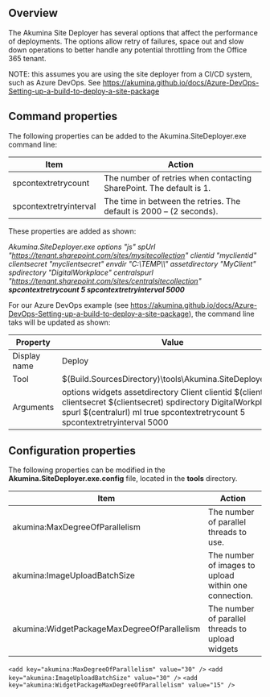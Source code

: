 ## Overview
The Akumina Site Deployer has several options that affect the performance of deployments. The options allow retry of failures, space out and slow down operations to better handle any potential throttling from the Office 365 tenant.

NOTE: this assumes you are using the site deployer from a CI/CD system, such as Azure DevOps. See https://akumina.github.io/docs/Azure-DevOps-Setting-up-a-build-to-deploy-a-site-package

## Command properties
The following properties can be added to the Akumina.SiteDeployer.exe command line:

| Item | Action |
| -- | -- |
| spcontextretrycount | The number of retries when contacting SharePoint. The default is 1. |
| spcontextretryinterval | The time in between the retries. The default is 2000 – (2 seconds). |

These properties are added as shown:

_Akumina.SiteDeployer.exe options "js" spUrl "https://tenant.sharepoint.com/sites/mysitecollection" clientid "myclientid" clientsecret "myclientsecret" envdir "C:\TEMP\\\\" assetdirectory "MyClient" spdirectory "DigitalWorkplace" centralspurl "https://tenant.sharepoint.com/sites/centralsitecollection" **spcontextretrycount  5 spcontextretryinterval 5000**_

For our Azure DevOps example (see https://akumina.github.io/docs/Azure-DevOps-Setting-up-a-build-to-deploy-a-site-package), the command line taks will be updated as shown:

| Property | Value |
| ------------- |---------------------|
| Display name | Deploy |
| Tool | $(Build.SourcesDirectory)\tools\Akumina.SiteDeployer.exe |
| Arguments | options widgets assetdirectory Client clientid $(clientid) clientsecret $(clientsecret) spdirectory DigitalWorkplace spurl $(centralurl) ml true spcontextretrycount  5 spcontextretryinterval 5000 |

## Configuration properties
The following properties can be modified in the **Akumina.SiteDeployer.exe.config** file, located in the **tools** directory.

| Item | Action |
| -- | -- |
| akumina:MaxDegreeOfParallelism | The number of parallel threads to use. |
| akumina:ImageUploadBatchSize | The number of images to upload within one connection. |
| akumina:WidgetPackageMaxDegreeOfParallelism | The number of parallel threads to upload widgets |

`<add key="akumina:MaxDegreeOfParallelism" value="30" />`
`<add key="akumina:ImageUploadBatchSize" value="30" />`
`<add key="akumina:WidgetPackageMaxDegreeOfParallelism" value="15" />`
